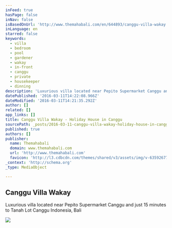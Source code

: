 ```yaml
---
inFeed: true
hasPage: false
inNav: false
isBasedOnUrl: 'http://www.themahabali.com/en/644893/canggu-villa-wakay'
inLanguage: en
starred: false
keywords:
  - villa
  - bedroom
  - pool
  - gardener
  - wakay
  - in-front
  - canggu
  - private
  - housekeeper
  - dinning
description: 'Luxurious villa located near Pepito Supermarket Canggu and just 15 minutes to Tanah Lot Canggu Indonesia, Bali'
datePublished: '2016-03-11T14:22:08.966Z'
dateModified: '2016-03-11T14:21:35.292Z'
author: []
related: []
app_links: []
title: Canggu Villa Wakay - Holiday House in Canggu
sourcePath: _posts/2016-03-11-canggu-villa-wakay-holiday-house-in-canggu.md
published: true
authors: []
publisher:
  name: Themahabali
  domain: www.themahabali.com
  url: 'http://www.themahabali.com'
  favicon: 'http://l3.cdbcdn.com/themes/shared/v3/assets/img/v-635926770992479107/nonicon.ico?f=18'
_context: 'http://schema.org'
_type: MediaObject

---
```

<article style=""><h1>Canggu Villa Wakay</h1><p>Luxurious villa located near Pepito Supermarket Canggu and just 15 minutes to Tanah Lot Canggu Indonesia, Bali</p><img src="https://s3-us-west-2.amazonaws.com/the-grid-img/p/c65178169284143f9a6de1d90df157d3e8527f46.jpg" /></article>